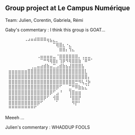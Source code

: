 
## Group project at Le Campus Numérique

Team: Julien, Corentin, Gabriela, Rémi

Gaby's commentary : I think this group is GOAT... 

⠀⠀⠀⠀⠀⠀⠠⠴⠶⠾⠿⠿⠿⢶⣦⣄⡀⠀⠀⠀⠀⠀⠀⠀⠀⠀⠀⠀⠀
⠀⠀⠀⠀⠀⠀⠀⠀⠀⠀⠀⠀⠀⠀⠀⠉⢿⣿⣆⠐⣄⠀⠀⠀⠀⠀⠀⠀⠀⠀
⠀⠀⠀⠀⠀⠀⠀⠀⠀⠀⠀⠀⠀⠀⠀⠀⠀⠿⠿⠆⠹⠦⠀⠀⠀⠀⠀⠀⠀⠀
⠀⠀⠀⠀⠀⠀⠀⠀⠀⠀⢀⣤⣤⣤⣤⣀⠐⣶⣶⣶⣶⣶⣶⡀⢀⣀⣀⠀⠀⠀
⠀⠀⠀⠀⠀⠀⠀⠀⠀⠀⠀⠉⠛⠻⢿⣿⡆⢹⡿⠻⢿⣿⣿⣷⠈⠿⠛⠁⠀⠀
⠀⠀⠀⠀⠀⠀⠀⠀⢀⣀⣤⣴⣾⣷⣤⣉⣠⣾⣷⣦⣼⣿⣿⣿⣧⠀⠀⠀⠀⠀
⠀⣶⣶⣶⣶⣶⣶⣿⣿⣿⣿⣿⣿⣿⣿⣿⣿⣿⣿⣿⣿⣿⣿⣿⣿⣇⠀⠀⠀⠀
⠀⣿⣿⣿⣿⣿⣿⣿⣿⣿⣿⣿⣿⣿⣿⣿⣿⣿⣿⣿⣿⣿⣿⣿⣿⣿⡄⠀⠀⠀
⠀⣿⣿⣿⣿⣿⣿⣿⣿⣿⣿⣿⣿⣿⣿⣿⣿⣿⣿⣿⣿⣿⣛⠻⢧⣘⡷⠀⠀⠀
⠀⣿⣿⣿⣿⣿⣿⣿⣿⣿⣿⣿⣿⣿⣿⣿⡿⠋⠀⠀⣉⠛⠿⣷⣦⣌⠁⠀⠀⠀
⠀⣿⣿⣿⣿⣿⣿⣿⣿⣿⣿⣿⣿⣿⡿⠋⣠⠘⠀⠀⢹⣿⣶⣶⠀⠀⠀⠀⠀⠀
⠀⣿⣿⣿⣿⣿⣿⣿⣿⣿⣿⣿⡿⠋⠀⢺⣿⠀⠀⠀⠘⣿⣿⡟⠀⠀⠀⠀⠀⠀
⠀⣿⣿⣿⣿⣿⣿⣿⣿⣿⡿⠋⠀⠀⠀⠀⠁⠀⠀⠀⠀⠻⡟⠃⠀⠀⠀⠀⠀⠀
⠀⠛⠛⠛⠛⠛⠛⠛⠛⠋⠀⠀⠀⠀⠀⠀⠀⠀⠀⠀⠀⠀⠀⠀⠀⠀⠀⠀⠀

Meeeh ...

Julien's commentary : WHADDUP FOOLS

